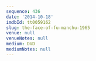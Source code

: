 ```yaml
---
sequence: 436
date: '2014-10-18'
imdbId: tt0059162
slug: the-face-of-fu-manchu-1965
venue: null
venueNotes: null
medium: DVD
mediumNotes: null
---
```


